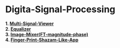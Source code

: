 # Digita-Signal-Processing

 **1. [Multi-Signal-Viewer](https://github.com/AbdallahDrwesh/Multi-Signal-Viewer)**<br>
 **2. [Equalizer](https://github.com/AbdallahDrwesh/Equalizer)**<br>
 **3. [Image-Mixer(FT-magnitude-phase)](https://github.com/AbdallahDrwesh/Image-Mixer-FT-magnitude-phase)**<br>
 **4. [Finger-Print-Shazam-Like-App](https://github.com/AbdallahDrwesh/Finger-Print-Shazam-Like-App)**<br>
